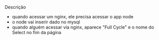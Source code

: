 Descrição

- quando acessar um nginx, ele precisa acessar o app node
- o node vai inserir dado no mysql
- quando alguém acessar via nginx, aparece "Full Cycle" e o nome do Select no fim da página

